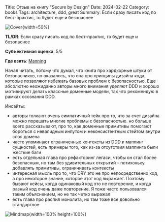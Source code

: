 Title: Отзыв на книгу "Secure by Design"
Date: 2024-02-22
Category: books
Tags: architecture, ddd, great
Summary: Если сразу писать код по бест-практис, то будет еще и безопаснее

![Cover]({static}cover.jpg){width=50%}

**TL/DR**: Если сразу писать код по бест-практис, то будет еще и безопаснее

**Субъективная оценка**: 5/5

**Где взять**: [Manning](https://www.manning.com/books/secure-by-design)

Начал читать, потому что думал, что книга про хардкорные штуки от безопасников, но оказалось, что она про принципы дизайна кода, которые позволяют избежать базовых проблем с безопасностью. Еще абсолютно неожиданно авторы много внимания уделяют DDD и хорошо мотивируют делать классные доменные модели, так что рекомендую в рамках осознания DDD.

Инсайты:

- авторы толкают очень симпатичный тейк про то, что за счет дизайна можно порешать многие проблемы с безопасностью. но больше всего рассказывают, про то, как доменные примитивы помогают бороться с невалидным инпутом и неконсистентным стейтом внутри слоя домена
- часто упоминают ограниченные контексты из DDD и маппинг сущностей, есть примеры того, как из-за отсутствия маппинга были жесткие баги
- есть отдельная глава про рефакторинг легаси, чтобы он стал более безопасным, но там без удивительных открытий - потихоньку добавлять примитивы, ограничивать контексты
- интересная мысль про то, что DRY это не про непосредственно код, а про некоторое знание, которое этот код выражает. Поэтому бывают кейсы, когда одинаковый код это не повторение, и когда разный код очень даже повторение. Я тоже часто пользовался таким объяснением, но не так четко выражал
- есть глава про распил монолита, но там тоже все довольно стандартное

![Mindmap]({static}mindmap.png){width=100% height=100%}
